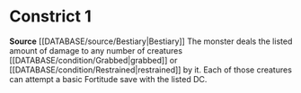 ﻿---
actions: '[one-action]'
id: '10'
name: Constrict
rarity: Common
rus_type_level: null
source: '[[DATABASE/source/Bestiary|Bestiary]]'
trait: null
type: Creature Ability

---
# Constrict <span class="action-icon">1</span>

**Source** [[DATABASE/source/Bestiary|Bestiary]]
The monster deals the listed amount of damage to any number of creatures [[DATABASE/condition/Grabbed|grabbed]] or [[DATABASE/condition/Restrained|restrained]] by it. Each of those creatures can attempt a basic Fortitude save with the listed DC.